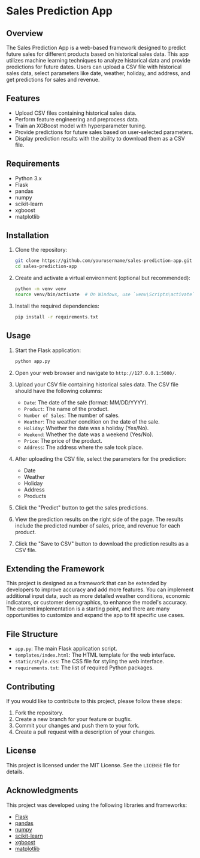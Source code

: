 # Sales Prediction App

## Overview

The Sales Prediction App is a web-based framework designed to predict future sales for different products based on historical sales data. This app utilizes machine learning techniques to analyze historical data and provide predictions for future dates. Users can upload a CSV file with historical sales data, select parameters like date, weather, holiday, and address, and get predictions for sales and revenue.

## Features

- Upload CSV files containing historical sales data.
- Perform feature engineering and preprocess data.
- Train an XGBoost model with hyperparameter tuning.
- Provide predictions for future sales based on user-selected parameters.
- Display prediction results with the ability to download them as a CSV file.

## Requirements

- Python 3.x
- Flask
- pandas
- numpy
- scikit-learn
- xgboost
- matplotlib

## Installation

1. Clone the repository:

    ```bash
    git clone https://github.com/yourusername/sales-prediction-app.git
    cd sales-prediction-app
    ```

2. Create and activate a virtual environment (optional but recommended):

    ```bash
    python -m venv venv
    source venv/bin/activate  # On Windows, use `venv\Scripts\activate`
    ```

3. Install the required dependencies:

    ```bash
    pip install -r requirements.txt
    ```

## Usage

1. Start the Flask application:

    ```bash
    python app.py
    ```

2. Open your web browser and navigate to `http://127.0.0.1:5000/`.

3. Upload your CSV file containing historical sales data. The CSV file should have the following columns:
    - `Date`: The date of the sale (format: MM/DD/YYYY).
    - `Product`: The name of the product.
    - `Number of Sales`: The number of sales.
    - `Weather`: The weather condition on the date of the sale.
    - `Holiday`: Whether the date was a holiday (Yes/No).
    - `Weekend`: Whether the date was a weekend (Yes/No).
    - `Price`: The price of the product.
    - `Address`: The address where the sale took place.

4. After uploading the CSV file, select the parameters for the prediction:
    - Date
    - Weather
    - Holiday
    - Address
    - Products

5. Click the "Predict" button to get the sales predictions.

6. View the prediction results on the right side of the page. The results include the predicted number of sales, price, and revenue for each product.

7. Click the "Save to CSV" button to download the prediction results as a CSV file.

## Extending the Framework

This project is designed as a framework that can be extended by developers to improve accuracy and add more features. You can implement additional input data, such as more detailed weather conditions, economic indicators, or customer demographics, to enhance the model's accuracy. The current implementation is a starting point, and there are many opportunities to customize and expand the app to fit specific use cases.

## File Structure

- `app.py`: The main Flask application script.
- `templates/index.html`: The HTML template for the web interface.
- `static/style.css`: The CSS file for styling the web interface.
- `requirements.txt`: The list of required Python packages.

## Contributing

If you would like to contribute to this project, please follow these steps:

1. Fork the repository.
2. Create a new branch for your feature or bugfix.
3. Commit your changes and push them to your fork.
4. Create a pull request with a description of your changes.

## License

This project is licensed under the MIT License. See the `LICENSE` file for details.

## Acknowledgments

This project was developed using the following libraries and frameworks:
- [Flask](https://flask.palletsprojects.com/)
- [pandas](https://pandas.pydata.org/)
- [numpy](https://numpy.org/)
- [scikit-learn](https://scikit-learn.org/)
- [xgboost](https://xgboost.readthedocs.io/)
- [matplotlib](https://matplotlib.org/)
